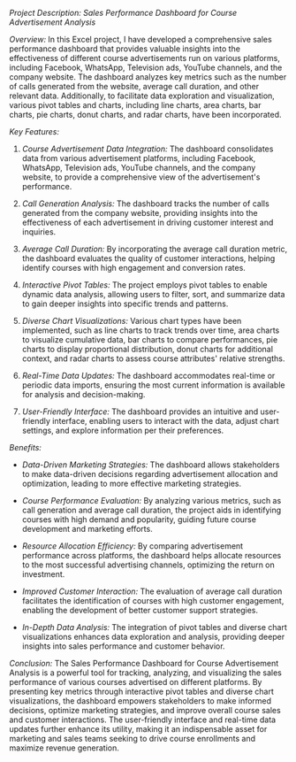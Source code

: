 *Project Description: Sales Performance Dashboard for Course Advertisement Analysis*

*Overview:*
In this Excel project, I have developed a comprehensive sales performance dashboard that provides valuable insights into the effectiveness of different course advertisements run on various platforms, including Facebook, WhatsApp, Television ads, YouTube channels, and the company website. The dashboard analyzes key metrics such as the number of calls generated from the website, average call duration, and other relevant data. Additionally, to facilitate data exploration and visualization, various pivot tables and charts, including line charts, area charts, bar charts, pie charts, donut charts, and radar charts, have been incorporated.

*Key Features:*
1. *Course Advertisement Data Integration:* The dashboard consolidates data from various advertisement platforms, including Facebook, WhatsApp, Television ads, YouTube channels, and the company website, to provide a comprehensive view of the advertisement's performance.

2. *Call Generation Analysis:* The dashboard tracks the number of calls generated from the company website, providing insights into the effectiveness of each advertisement in driving customer interest and inquiries.

3. *Average Call Duration:* By incorporating the average call duration metric, the dashboard evaluates the quality of customer interactions, helping identify courses with high engagement and conversion rates.

4. *Interactive Pivot Tables:* The project employs pivot tables to enable dynamic data analysis, allowing users to filter, sort, and summarize data to gain deeper insights into specific trends and patterns.

5. *Diverse Chart Visualizations:* Various chart types have been implemented, such as line charts to track trends over time, area charts to visualize cumulative data, bar charts to compare performances, pie charts to display proportional distribution, donut charts for additional context, and radar charts to assess course attributes' relative strengths.

6. *Real-Time Data Updates:* The dashboard accommodates real-time or periodic data imports, ensuring the most current information is available for analysis and decision-making.

7. *User-Friendly Interface:* The dashboard provides an intuitive and user-friendly interface, enabling users to interact with the data, adjust chart settings, and explore information per their preferences.

*Benefits:*
- *Data-Driven Marketing Strategies:* The dashboard allows stakeholders to make data-driven decisions regarding advertisement allocation and optimization, leading to more effective marketing strategies.

- *Course Performance Evaluation:* By analyzing various metrics, such as call generation and average call duration, the project aids in identifying courses with high demand and popularity, guiding future course development and marketing efforts.

- *Resource Allocation Efficiency:* By comparing advertisement performance across platforms, the dashboard helps allocate resources to the most successful advertising channels, optimizing the return on investment.

- *Improved Customer Interaction:* The evaluation of average call duration facilitates the identification of courses with high customer engagement, enabling the development of better customer support strategies.

- *In-Depth Data Analysis:* The integration of pivot tables and diverse chart visualizations enhances data exploration and analysis, providing deeper insights into sales performance and customer behavior.

*Conclusion:*
The Sales Performance Dashboard for Course Advertisement Analysis is a powerful tool for tracking, analyzing, and visualizing the sales performance of various courses advertised on different platforms. By presenting key metrics through interactive pivot tables and diverse chart visualizations, the dashboard empowers stakeholders to make informed decisions, optimize marketing strategies, and improve overall course sales and customer interactions. The user-friendly interface and real-time data updates further enhance its utility, making it an indispensable asset for marketing and sales teams seeking to drive course enrollments and maximize revenue generation.


